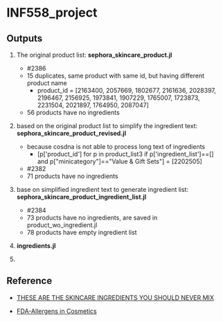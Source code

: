 # INF558_project

## Outputs
 1. The original product list: **sephora_skincare_product.jl**
    * #2386
    * 15 duplicates, same product with same id, but having different product name
        *  product_id = [2163400, 2057669, 1802677, 2161636, 
        2028397, 2196467, 2156925, 1973841, 1907229, 1765007, 1723873, 2231504, 2021897, 1764950, 2087047]
    * 56 products have no ingredients

 2. based on the original product list to simplify the ingredient text: **sephora_skincare_product_revised.jl**
    * because cosdna is not able to process long text of ingredients
        * [p['product_id'] for p in product_list3 if p['ingredient_list']==[] and p["minicategory"]=="Value & Gift Sets"] = [2202505]
    * #2382
    * 71 products have no ingredients

 3. base on simplified ingredient text to generate ingredient list: **sephora_skincare_product_ingredient_list.jl**
    * #2384
    * 73 products have no ingredients, are saved in product_wo_ingredient.jl
    * 78 products have empty ingredient list

 4. **ingredients.jl**

 5. 


## Reference 
- [THESE ARE THE SKINCARE INGREDIENTS YOU SHOULD NEVER MIX](https://www.beautybay.com/edited/skincare-ingredients-you-should-never-mix/)

- [FDA-Allergens in Cosmetics](https://www.fda.gov/cosmetics/cosmetic-ingredients/allergens-cosmetics)
